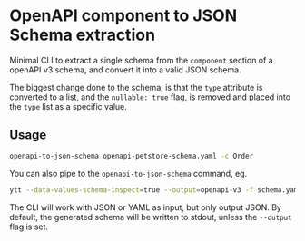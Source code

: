 # OpenAPI component to JSON Schema extraction

Minimal CLI to extract a single schema from the `component` section of a openAPI v3 schema, 
and convert it into a valid JSON schema.

The biggest change done to the schema, is that the `type` attribute is converted to a list,
and the `nullable: true` flag, is removed and placed into the `type` list as a specific value.

## Usage

```sh
openapi-to-json-schema openapi-petstore-schema.yaml -c Order
```

You can also pipe to the `openapi-to-json-schema` command, eg.

```sh
ytt --data-values-schema-inspect=true --output=openapi-v3 -f schema.yaml  | openapi-to-json-schema
```

The CLI will work with JSON or YAML as input, but only output JSON. By default, the generated
schema will be written to stdout, unless the `--output` flag is set.
